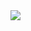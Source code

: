 
<img src="https://github-readme-stats.vercel.app/api/top-langs/?username=Bhavyaratra&layout=compact&theme=radical">
<!--
**Bhavyaratra/Bhavyaratra** is a ✨ _special_ ✨ repository because its `README.md` (this file) appears on your GitHub profile.


